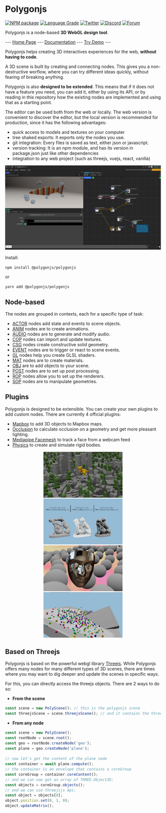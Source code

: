 # Polygonjs

[![NPM package][npm]][npm-url]
[![Language Grade][lgtm]][lgtm-url]
[![Twitter][twitter-img]][twitter-url]
[![Discord][discord-img]][discord-url]
[![Forum][forum-img]][forum-url]

Polygonjs is a node-based **3D WebGL design tool**.

--- [Home Page](https://polygonjs.com/) --- [Documentation](https://polygonjs.com/docs) --- [Try Demo](https://polygonjs.com/demo) ---

Polygonjs helps creating 3D interactives experiences for the web, **without having to code**.

A 3D scene is built by creating and connecting nodes. This gives you a non-destructive worflow, where you can try different ideas quickly, without fearing of breaking anything.

Polygonjs is also **designed to be extended**. This means that if it does not have a feature you need, you can add it, either by using its API, or by reading in this repository how the existing nodes are implemented and using that as a starting point.

The editor can be used both from the web or locally. The web version is convenient to discover the editor, but the local version is recommended for production, since it has the following advantages:

-   quick access to models and textures on your computer
-   tree shaked exports: It exports only the nodes you use.
-   git integration: Every files is saved as text, either json or javascript.
-   version tracking: It is an npm module, and has its version in package.json just like other dependencies
-   integration to any web project (such as threejs, vuejs, react, vanilla)

![Inside Polygonjs node-based Editor](https://raw.githubusercontent.com/polygonjs/polygonjs-assets/master/demo/media/demo.003.jpg?v=1)

Install:

`npm install @polygonjs/polygonjs`

or

`yarn add @polygonjs/polygonjs`

## Node-based

The nodes are grouped in contexts, each for a specific type of task:

-   [ACTOR](https://polygonjs.com/docs/nodes/actor) nodes add state and events to scene objects.
-   [ANIM](https://polygonjs.com/docs/nodes/anim) nodes are to create animations.
-   [AUDIO](https://polygonjs.com/docs/nodes/audio) nodes are to generate and modify audio.
-   [COP](https://polygonjs.com/docs/nodes/cop) nodes can import and update textures.
-   [CSG](https://polygonjs.com/docs/nodes/csg) nodes create constructive solid geometry.
-   [EVENT](https://polygonjs.com/docs/nodes/event) nodes are to trigger or react to scene events.
-   [GL](https://polygonjs.com/docs/nodes/gl) nodes help you create GLSL shaders.
-   [MAT](https://polygonjs.com/docs/nodes/mat) nodes are to create materials.
-   [OBJ](https://polygonjs.com/docs/nodes/obj) are to add objects to your scene.
-   [POST](https://polygonjs.com/docs/nodes/post) nodes are to set up post processing.
-   [ROP](https://polygonjs.com/docs/nodes/rop) nodes allow you to set up the renderers.
-   [SOP](https://polygonjs.com/docs/nodes/sop) nodes are to manipulate geometries.

## Plugins

Polygonjs is designed to be extensible. You can create your own plugins to add custom nodes. There are currently 4 official plugins:

-   [Mapbox](https://github.com/polygonjs/polygonjs-plugin-mapbox) to add 3D objects to Mapbox maps.
-   [Occlusion](https://github.com/polygonjs/polygonjs-plugin-occlusion) to calculate occlusion on a geometry and get more pleasant lighting.
-   [Mediapipe Facemesh](https://github.com/polygonjs/polygonjs-plugin-mediapipe-facemesh) to track a face from a webcam feed
-   [Physics](https://github.com/polygonjs/polygonjs-plugin-physics) to create and simulate rigid bodies.

<div align="center">
  <a href="https://github.com/polygonjs/polygonjs-plugin-mapbox" target="_blank"><img width="256" src="https://raw.githubusercontent.com/polygonjs/example-plugin-mapbox/main/doc/mapbox_examples.256.jpg" /></a>
  <a href="https://github.com/polygonjs/polygonjs-plugin-occlusion" target="_blank"><img width="256" src="https://raw.githubusercontent.com/polygonjs/example-plugin-occlusion/main/doc/occlusion_examples.256.jpg" /></a>
</div>
<div align="center">
  <a href="https://github.com/polygonjs/polygonjs-plugin-mediapipe-facemesh" target="_blank"><img width="256" src="https://github.com/polygonjs/example-plugin-mediapipe_facemesh/blob/main/public/images/metal.jpg?raw=true" /></a>
  <a href="https://github.com/polygonjs/polygonjs-plugin-physics" target="_blank"><img width="256" src="https://raw.githubusercontent.com/polygonjs/example-plugin-physics/main/doc/physics_examples.256.jpg" /></a>
</div>

[npm]: https://img.shields.io/npm/v/@polygonjs/polygonjs.svg
[npm-url]: https://www.npmjs.com/package/@polygonjs/polygonjs
[lgtm]: https://img.shields.io/lgtm/grade/javascript/g/polygonjs/polygonjs.svg?label=code%20quality
[lgtm-url]: https://lgtm.com/projects/g/polygonjs/polygonjs/
[twitter-img]: https://img.shields.io/twitter/follow/polygonjs.svg?style=social&label=Follow
[twitter-url]: https://twitter.com/polygonjs
[discord-img]: https://img.shields.io/discord/957773366419406888
[discord-url]: https://polygonjs.com/discord
[forum-img]: https://img.shields.io/discourse/status?server=https%3A%2F%2Fforum.polygonjs.com
[forum-url]: https://polygonjs.com/forum

## Based on Threejs

Polygonjs is based on the powerful webgl library [Threejs](https://threejs.org/). While Polygonjs offers many nodes for many different types of 3D scenes, there are times where you may want to dig deeper and update the scenes in specific ways.

For this, you can directly access the threejs objects. There are 2 ways to do so:

-   **From the scene**

```javascript
const scene = new PolyScene(); // this is the polygonjs scene
const threejsScene = scene.threejsScene(); // and it contains the threejs scene
```

-   **From any node**

```javascript
const scene = new PolyScene();
const rootNode = scene.root();
const geo = rootNode.createNode('geo');
const plane = geo.createNode('plane');

// now let's get the content of the plane node
const container = await plane.compute();
// the container is an envelope that contains a coreGroup
const coreGroup = container.coreContent();
// and we can now get an array of THREE.Object3D:
const objects = coreGroup.objects();
// and we can use threejsjs Api:
const object = objects[0];
object.position.set(0, 1, 0);
object.updateMatrix();
```
